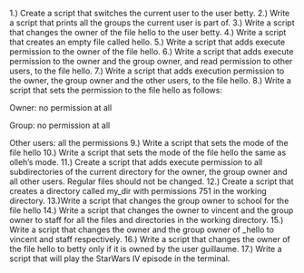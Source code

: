 1.) Create a script that switches the current user to the user betty.
2.) Write a script that prints all the groups the current user is part of.
3.) Write a script that changes the owner of the file hello to the user betty.
4.) Write a script that creates an empty file called hello.
5.) Write a script that adds execute permission to the owner of the file hello.
6.) Write a script that adds execute permission to the owner and the group owner, and read permission to other users, to the file hello.
7.) Write a script that adds execution permission to the owner, the group owner and the other users, to the file hello.
8.) Write a script that sets the permission to the file hello as follows:

Owner: no permission at all

Group: no permission at all

Other users: all the permissions
9.) Write a script that sets the mode of the file hello
10.) Write a script that sets the mode of the file hello the same as olleh’s mode.
11.) Create a script that adds execute permission to all subdirectories of the current directory for the owner, the group owner and all other users. Regular files should not be changed.
12.) Create a script that creates a directory called my_dir with permissions 751 in the working directory.
13.)Write a script that changes the group owner to school for the file hello
14.) Write a script that changes the owner to vincent and the group owner to staff for all the files and directories in the working directory.
15.) Write a script that changes the owner and the group owner of _hello to vincent and staff respectively.
16.) Write a script that changes the owner of the file hello to betty only if it is owned by the user guillaume.
17.) Write a script that will play the StarWars IV episode in the terminal. 
